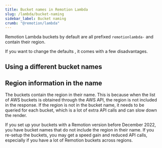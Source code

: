 ```yaml
---
title: Bucket names in Remotion Lambda
slug: /lambda/bucket-naming
sidebar_label: Bucket naming
crumb: "@remotion/lambda"
---
```


Remotion Lambda buckets by default are all prefixed `remotionlambda-` and contain their region.

If you want to change the defaults , it comes with a few disadvantages.

## Using a different bucket names

## Region information in the name

The buckets contain the region in their name. This is because when the list of AWS buckets is obtained through the AWS API, the region is not included in the response. If the region is not in the bucket name, it needs to be queried for each bucket, which is a lot of extra API calls and can slow down the render.

If you set up your buckets with a Remotion version before December 2022, you have bucket names that do not include the region in their name. If you re-setup the buckets, you may get a speed gain and reduced API calls, especially if you have a lot of Remotion buckets across regions.
